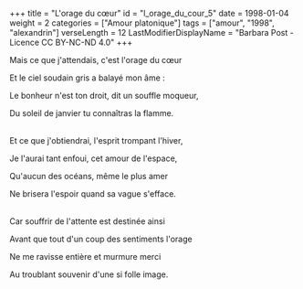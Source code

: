 +++
title = "L'orage du cœur"
id = "l_orage_du_cour_5"
date = 1998-01-04
weight = 2
categories = ["Amour platonique"]
tags = ["amour", "1998", "alexandrin"]
verseLength = 12
LastModifierDisplayName = "Barbara Post - Licence CC BY-NC-ND 4.0"
+++

Mais ce que j'attendais, c'est l'orage du cœur

Et le ciel soudain gris a balayé mon âme :

Le bonheur n'est ton droit, dit un souffle moqueur,

Du soleil de janvier tu connaîtras la flamme.

 \
Et ce que j'obtiendrai, l'esprit trompant l'hiver,

Je l'aurai tant enfoui, cet amour de l'espace,

Qu'aucun des océans, même le plus amer

Ne brisera l'espoir quand sa vague s'efface.

 \
Car souffrir de l'attente est destinée ainsi

Avant que tout d'un coup des sentiments l'orage

Ne me ravisse entière et murmure merci

Au troublant souvenir d'une si folle image.
